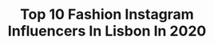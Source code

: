 ---
title: Top 10 Fashion Instagram Influencers In Lisbon In 2020
description: >-
  Find top fashion Instagram influencers in Lisbon in 2020. Most popular hashtags: #nature #fashion #photooftheday #traveltheworld.
platform: Instagram
profiles:
  - username: "utopia.artist"
    fullname: >-
      -  UtOPiA -
    location: "Portugal"
    followers: 15963
    engagement: 338
    commentsToLikes: 0.048256
    id: ck15qvzte4wuu0i19ywgv3oxx
    verified: false
    hashtags: "#cute, #hope, #olhar, #setubal"
  - username: "brunolexim"
    fullname: >-
      B R U N O    L E X I M
    location: "Portugal"
    followers: 3658
    engagement: 2206
    commentsToLikes: 0.286975
    id: ck8t4nlcl7fh60j78xtp7cxlv
    verified: false
    hashtags: "#menshaircut, #tabacaria, #vacation, #instagram"
  - username: "ineescosta"
    fullname: >-
      Inês Costa| Lifestyle
    location: "Portugal"
    followers: 45179
    engagement: 443
    commentsToLikes: 0.039029
    id: ck0vx7dbfxig30i19tbikrl6u
    verified: false
    hashtags: "#pub, #edi, #coffeechallenge, #coffee"
  - username: "jessicajjpereira"
    fullname: >-
      Jéssica Pereira
    location: "Portugal"
    followers: 13563
    engagement: 593
    commentsToLikes: 0.015268
    id: ck13atzy3s6fj0i19enyhos0h
    verified: false
    hashtags: "#20, #calzedonia, #calzedonialovesyou, #italianlegwear"
  - username: "catarina.fernandees"
    fullname: >-
      Catarina Fernandes
    location: "Portugal"
    followers: 68815
    engagement: 502
    commentsToLikes: 0.071840
    id: ck1374d9y9pu80i19hpf69j8k
    verified: false
    hashtags: "#outfits, #cleaningmyhome, #happymothersday, #newproject"
  - username: "marianacardia"
    fullname: >-
      Mαяιαηα 🌹
    location: "Portugal"
    followers: 15273
    engagement: 653
    commentsToLikes: 0.131552
    id: ck8t6uh2eeqch0j78kg2sj6w0
    verified: false
    hashtags: "#gillette, #pink, #lipgloss, #pinkroom"
  - username: "joanatorres_"
    fullname: >-
      Joana Torres
    location: "Portugal"
    followers: 106630
    engagement: 309
    commentsToLikes: 0.022772
    id: ck5cdoa0ajhqn0i11ui1lra00
    verified: false
    hashtags: "#femalefamily, #summer, #lookinspiracao, #giannikavanagh"
  - username: "brunoanjoss"
    fullname: >-
      𝗕 𝗥 𝗨 𝗡 𝗢    𝗔 𝗡 𝗝 𝗢 𝗦
    location: "Portugal"
    followers: 4441
    engagement: 1771
    commentsToLikes: 0.378577
    id: ck9womla25rjc0j78gw86m3wr
    verified: false
    hashtags: "#topman, #healthy, #freedom, #streetwear"
  - username: "rosalimaloureiro"
    fullname: >-
      Rosa Lima Loureiro
    location: "Portugal"
    followers: 29408
    engagement: 1501
    commentsToLikes: 0.033297
    id: ck8t4jx1q70xx0j78kofberj1
    verified: false
    hashtags: "#stylist, #tbt, #fashionstyle, #instagood"
  - username: "_taty_cool_"
    fullname: >-
      Taty Cool 📍Lisbon
    location: "Portugal"
    followers: 12867
    engagement: 823
    commentsToLikes: 0.033425
    id: ck5zu1chx1hxs0i14aruroxj3
    verified: false
    hashtags: "#pub, #relish, #chloegirls, #quarentenastyle"
---